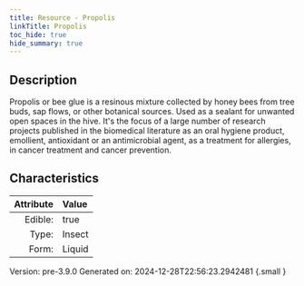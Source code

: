 ```yaml
---
title: Resource - Propolis
linkTitle: Propolis
toc_hide: true
hide_summary: true
---
```


## Description
&#10;&#9;&#9;Propolis or bee glue is a resinous&#10;&#9;&#9;mixture collected by honey bees from tree buds,&#9;sap flows, or other&#10;&#9;&#9;botanical sources. Used as a sealant for unwanted open spaces in the&#10;&#9;&#9;hive. It&#39;s the focus of a large number of research projects published&#10;&#9;&#9;in the biomedical literature as an oral hygiene product, emollient,&#10;&#9;&#9;antioxidant or an antimicrobial agent, as a treatment for allergies,&#10;&#9;&#9;in cancer treatment and cancer prevention.&#9;

## Characteristics

| Attribute      | Value |
|--------:|:------|
|Edible:|true|
|Type:|Insect|
|Form:|Liquid|
 



    

Version: pre-3.9.0 Generated on: 2024-12-28T22:56:23.2942481
{.small }
